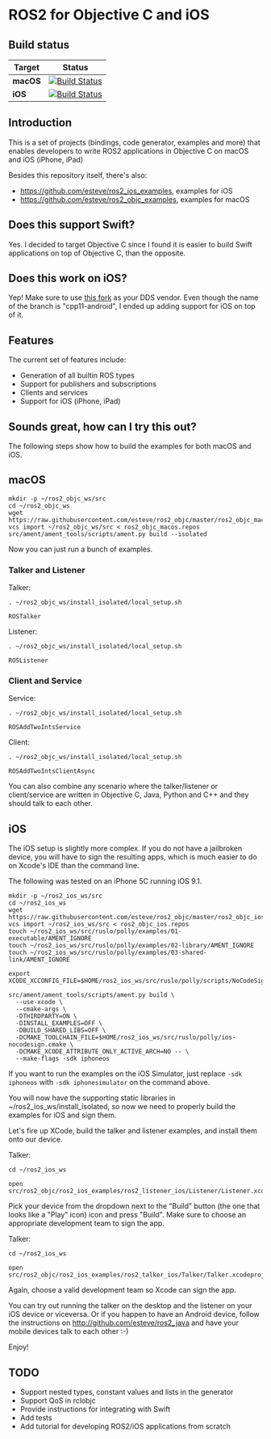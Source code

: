 ROS2 for Objective C and iOS
============================

Build status
------------

| Target | Status |
|----------|--------|
| **macOS** | [![Build Status](http://vsts-matrix-badges.herokuapp.com/repos/ros2-objc/ros2-objc/1/branches/master/1)](https://dev.azure.com/ros2-objc/ros2-objc/_build?definitionId=1) |
| **iOS** | [![Build Status](http://vsts-matrix-badges.herokuapp.com/repos/ros2-objc/ros2-objc/1/branches/master/2)](https://dev.azure.com/ros2-objc/ros2-objc/_build?definitionId=1) |

Introduction
------------

This is a set of projects (bindings, code generator, examples and more) that enables developers to write ROS2
applications in Objective C on macOS and iOS (iPhone, iPad)

Besides this repository itself, there's also:
- https://github.com/esteve/ros2_ios_examples, examples for iOS
- https://github.com/esteve/ros2_objc_examples, examples for macOS

Does this support Swift?
------------------------

Yes. I decided to target Objective C since I found it is easier to build Swift applications on top of Objective C, than the opposite.

Does this work on iOS?
----------------------

Yep! Make sure to use [this fork](https://github.com/eProsima/Fast-RTPS/pull/26) as your DDS vendor. Even though the name of the branch is "cpp11-android", I ended up adding support for iOS on top of it.

Features
--------

The current set of features include:
- Generation of all builtin ROS types
- Support for publishers and subscriptions
- Clients and services
- Support for iOS (iPhone, iPad)

Sounds great, how can I try this out?
-------------------------------------

The following steps show how to build the examples for both macOS and iOS.

macOS
-----

```
mkdir -p ~/ros2_objc_ws/src
cd ~/ros2_objc_ws
wget https://raw.githubusercontent.com/esteve/ros2_objc/master/ros2_objc_macos.repos
vcs import ~/ros2_objc_ws/src < ros2_objc_macos.repos
src/ament/ament_tools/scripts/ament.py build --isolated
```

Now you can just run a bunch of examples.

### Talker and Listener

Talker:

```
. ~/ros2_objc_ws/install_isolated/local_setup.sh

ROSTalker
```

Listener:

```
. ~/ros2_objc_ws/install_isolated/local_setup.sh

ROSListener
```

### Client and Service

Service:

```
. ~/ros2_objc_ws/install_isolated/local_setup.sh

ROSAddTwoIntsService
```

Client:

```
. ~/ros2_objc_ws/install_isolated/local_setup.sh

ROSAddTwoIntsClientAsync
```

You can also combine any scenario where the talker/listener or client/service are written in Objective C, Java, Python and C++ and they should talk to each other.

iOS
---

The iOS setup is slightly more complex. If you do not have a jailbroken device, you will have to sign the resulting apps, which is much easier to do on Xcode's IDE than the command line.

The following was tested on an iPhone 5C running iOS 9.1.

```
mkdir -p ~/ros2_ios_ws/src
cd ~/ros2_ios_ws
wget https://raw.githubusercontent.com/esteve/ros2_objc/master/ros2_objc_ios.repos
vcs import ~/ros2_ios_ws/src < ros2_objc_ios.repos
touch ~/ros2_ios_ws/src/ruslo/polly/examples/01-executable/AMENT_IGNORE
touch ~/ros2_ios_ws/src/ruslo/polly/examples/02-library/AMENT_IGNORE
touch ~/ros2_ios_ws/src/ruslo/polly/examples/03-shared-link/AMENT_IGNORE

export XCODE_XCCONFIG_FILE=$HOME/ros2_ios_ws/src/ruslo/polly/scripts/NoCodeSign.xcconfig

src/ament/ament_tools/scripts/ament.py build \
  --use-xcode \
  --cmake-args \
  -DTHIRDPARTY=ON \
  -DINSTALL_EXAMPLES=OFF \
  -DBUILD_SHARED_LIBS=OFF \
  -DCMAKE_TOOLCHAIN_FILE=$HOME/ros2_ios_ws/src/ruslo/polly/ios-nocodesign.cmake \
  -DCMAKE_XCODE_ATTRIBUTE_ONLY_ACTIVE_ARCH=NO -- \
  --make-flags -sdk iphoneos
```

If you want to run the examples on the iOS Simulator, just replace `-sdk iphoneos` with `-sdk iphonesimulator` on the command above.

You will now have the supporting static libraries in ~/ros2_ios_ws/install_isolated, so now we need to properly build the examples for iOS and sign them.

Let's fire up XCode, build the talker and listener examples, and install them onto our device.

Talker:

```
cd ~/ros2_ios_ws

open src/ros2_objc/ros2_ios_examples/ros2_listener_ios/Listener/Listener.xcodeproj
```

Pick your device from the dropdown next to the "Build" button (the one that looks like a "Play" icon) icon and press "Build". Make sure to choose an appropriate development team to sign the app.

Talker:

```
cd ~/ros2_ios_ws

open src/ros2_objc/ros2_ios_examples/ros2_talker_ios/Talker/Talker.xcodeproj
```

Again, choose a valid development team so Xcode can sign the app.

You can try out running the talker on the desktop and the listener on your iOS device or viceversa. Or if you happen to have an Android device, follow the instructions on http://github.com/esteve/ros2_java and have your mobile devices talk to each other :-)

Enjoy!

TODO
----

- Support nested types, constant values and lists in the generator
- Support QoS in rclobjc
- Provide instructions for integrating with Swift
- Add tests
- Add tutorial for developing ROS2/iOS applications from scratch
